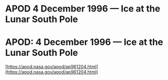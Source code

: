 # APOD 4 December 1996 — Ice at the Lunar South Pole

# APOD: 4 December 1996 — Ice at the Lunar South Pole

[https://apod.nasa.gov/apod/ap961204.html](https://apod.nasa.gov/apod/ap961204.html)

